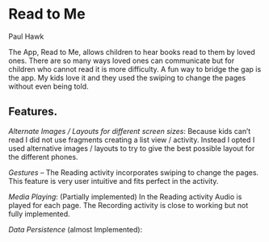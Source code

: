  #  Read to Me
Paul Hawk

The App, Read to Me, allows children to hear books read to them by loved ones. There are so many ways loved ones can communicate but for children who cannot read it is more difficulty. A  fun way to bridge the gap is the app. My kids love it and they used the swiping to change the pages without even being told. 

## Features. 
*Alternate Images / Layouts for different screen sizes*: Because kids can’t read I did not use fragments creating a list view / activity. Instead I opted I used alternative images / layouts to try to give the best possible layout for the different phones. 

*Gestures* – The Reading activity incorporates swiping to change the pages. This feature is very user intuitive and fits perfect in the activity.  

*Media Playing*: (Partially implemented) In the Reading activity Audio is played for each page. The Recording activity is close to working but not fully implemented. 

*Data Persistence* (almost Implemented): 
